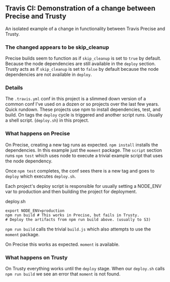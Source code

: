 ## Travis CI: Demonstration of a change between Precise and Trusty

An isolated example of a change in functionality between Travis Precise and Trusty.

### The changed appears to be skip_cleanup

Precise builds seem to function as if `skip_cleanup` is set to `true` by default. Because the node dependencies are still available in the `deploy` section. Trusty acts as if `skip_cleanup` is set to `false` by default because the node dependencies are not available in `deploy`.

### Details

The `.travis.yml` conf in this project is a slimmed down version of a common conf I've used on a dozen or so projects over the last few years. Quick rundown. These projects use npm to install dependencies, test, and build. On tags the `deploy` cycle is triggered and another script runs. Usually a shell script. (`deploy.sh`) in this project.

### What happens on Precise

On Precise, creating a new tag runs as expected. `npm install` installs the dependencies. In this example just the `moment` package. The `script` section runs `npm test` which uses node to execute a trivial example script that uses the node dependency.

Once `npm test` completes, the conf sees there is a new tag and goes to `deploy` which executes `deploy.sh`.

Each project's deploy script is responsible for usually setting a NODE_ENV var to production and then building the project for deployment.

deploy.sh
```
export NODE_ENV=production
npm run build # This works in Precise, but fails in Trusty.
# Deploy the artifacts from npm run build above. (usually to S3)
```

`npm run build` calls the trivial `build.js` which also attempts to use the `moment` package.

On Precise this works as expected. `moment` is available.

### What happens on Trusty

On Trusty everything works until the `deploy` stage. When our `deploy.sh` calls `npm run build` we see an error that `moment` is not found.
